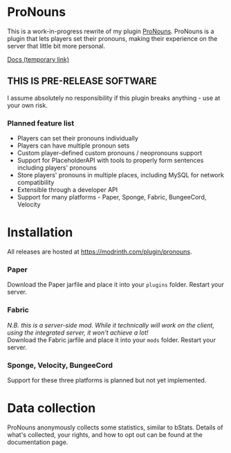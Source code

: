 # ProNouns

This is a work-in-progress rewrite of my plugin [ProNouns](https://github.com/lucypoulton/pronouns).
ProNouns is a plugin that lets players set their pronouns, making their experience on the server that little bit more
personal.

[Docs (temporary link)](https://lucyydotp.github.io/pronouns3/getting-started.html)

## THIS IS PRE-RELEASE SOFTWARE

I assume absolutely no responsibility if this plugin breaks anything - use at your own risk.

### Planned feature list

- Players can set their pronouns individually
- Players can have multiple pronoun sets
- Custom player-defined custom pronouns / neopronouns support
- Support for PlaceholderAPI with tools to properly form sentences including players' pronouns
- Store players' pronouns in multiple places, including MySQL for network compatibility
- Extensible through a developer API
- Support for many platforms - Paper, Sponge, Fabric, BungeeCord, Velocity

# Installation

All releases are hosted at https://modrinth.com/plugin/pronouns.

### Paper

Download the Paper jarfile and place it into your `plugins` folder. Restart your server.

### Fabric

*N.B. this is a server-side mod. While it technically will work on the client, using the integrated server,
it won't achieve a lot!*<br/>
Download the Fabric jarfile and place it into your `mods` folder. Restart your server.

### Sponge, Velocity, BungeeCord

Support for these three platforms is planned but not yet implemented.

# Data collection

ProNouns anonymously collects some statistics, similar to bStats. Details of what's collected, your rights, and how to 
opt out can be found at the documentation page.
